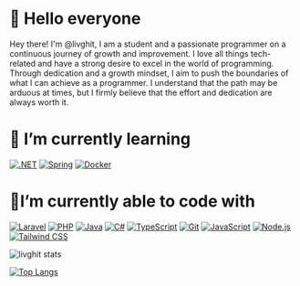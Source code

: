 # 👋 Hello everyone

Hey there! I'm @livghit, I am a student and a passionate programmer on a continuous journey of growth and improvement. I love all things tech-related and have a strong desire to excel in the world of programming. Through dedication and a growth mindset, I aim to push the boundaries of what I can achieve as a programmer. I understand that the path may be arduous at times, but I firmly believe that the effort and dedication are always worth it.

# 🌱 I’m currently learning
[![.NET](https://img.shields.io/badge/-.NET-512BD4?style=flat-square&logo=.net&logoColor=white)](https://dotnet.microsoft.com/)
[![Spring](https://img.shields.io/badge/-Spring-6DB33F?style=flat-square&logo=spring&logoColor=white)](https://spring.io/)
[![Docker](https://img.shields.io/badge/-Docker-46a2f1?style=flat-square&logo=docker&logoColor=white)](https://www.docker.com)


# 🔭I’m currently able to code with
[![Laravel](https://img.shields.io/badge/-Laravel-FF2D20?style=flat-square&logo=laravel&logoColor=white)](https://laravel.com/)
[![PHP](https://img.shields.io/badge/-PHP-777BB4?style=flat-square&logo=php&logoColor=white)](https://www.php.net/)
[![Java](https://img.shields.io/badge/-Java-45b8d8?style=flat-square&logo=java&logoColor=white)](https://www.java.com)
[![C#](https://img.shields.io/badge/-C%23-239120?style=flat-square&logo=c-sharp&logoColor=white)](https://dotnet.microsoft.com/en-us/languages/csharp)
[![TypeScript](https://img.shields.io/badge/-TypeScript-007ACC?style=flat-square&logo=typescript&logoColor=white)](https://www.typescriptlang.org)
[![Git](https://img.shields.io/badge/-Git-F05032?style=flat-square&logo=git&logoColor=white)](https://git-scm.com)
[![JavaScript](https://img.shields.io/badge/-JavaScript-DD0031?style=flat-square&logo=JavaScript&logoColor=white)](https://developer.mozilla.org/en-US/docs/Web/JavaScript)
[![Node.js](https://img.shields.io/badge/-Node.js-43853d?style=flat-square&logo=Node.js&logoColor=white)](https://nodejs.org)
[![Tailwind CSS](https://img.shields.io/badge/-Tailwind_CSS-38B2AC?style=flat-square&logo=tailwind-css&logoColor=white)](https://tailwindcss.com/)

![livghit stats](https://github-readme-stats.vercel.app/api?username=livghit&show_icons=true&count_private=true&theme=dracula)


[![Top Langs](https://github-readme-stats.vercel.app/api/top-langs/?username=livghit&theme=dracula)](https://github.com/livghit)
